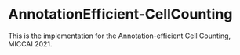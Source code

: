 # AnnotationEfficient-CellCounting
This is the implementation for the Annotation-efficient Cell Counting, MICCAI 2021.

